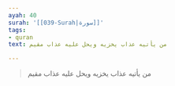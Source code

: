 ```yaml
---
ayah: 40
surah: '[[039-Surah|سورة]]'
tags:
- quran
text: من يأتيه عذاب يخزيه ويحل عليه عذاب مقيم

---
```

> من يأتيه عذاب يخزيه ويحل عليه عذاب مقيم
